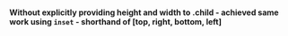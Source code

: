 #### Without explicitly providing height and width to .child - achieved same work using `inset` -  shorthand of [top, right, bottom, left]
